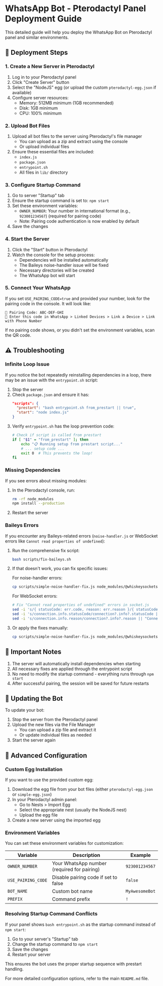 # WhatsApp Bot - Pterodactyl Panel Deployment Guide

This detailed guide will help you deploy the WhatsApp Bot on Pterodactyl panel and similar environments.

## 🔧 Deployment Steps

### 1. Create a New Server in Pterodactyl

1. Log in to your Pterodactyl panel
2. Click "Create Server" button
3. Select the "NodeJS" egg (or upload the custom `pterodactyl-egg.json` if available)
4. Configure server resources:
   - Memory: 512MB minimum (1GB recommended)
   - Disk: 1GB minimum
   - CPU: 100% minimum

### 2. Upload Bot Files

1. Upload all bot files to the server using Pterodactyl's file manager
   - You can upload as a zip and extract using the console
   - Or upload individual files
2. Ensure these essential files are included:
   - `index.js`
   - `package.json`
   - `entrypoint.sh`
   - All files in `lib/` directory

### 3. Configure Startup Command

1. Go to server "Startup" tab
2. Ensure the startup command is set to: `npm start`
3. Set these environment variables:
   - `OWNER_NUMBER`: Your number in international format (e.g., `923001234567`) (required for pairing code)
   - Note: Pairing code authentication is now enabled by default
4. Save the changes

### 4. Start the Server

1. Click the "Start" button in Pterodactyl
2. Watch the console for the setup process:
   - Dependencies will be installed automatically
   - The Baileys noise-handler issue will be fixed
   - Necessary directories will be created
   - The WhatsApp bot will start

### 5. Connect Your WhatsApp

If you set `USE_PAIRING_CODE=true` and provided your number, look for the pairing code in the console. It will look like:

```
🔐 Pairing Code: ABC-DEF-GHI
📱 Enter this code in WhatsApp > Linked Devices > Link a Device > Link with Phone Number
```

If no pairing code shows, or you didn't set the environment variables, scan the QR code.

## ⚠️ Troubleshooting

### Infinite Loop Issue

If you notice the bot repeatedly reinstalling dependencies in a loop, there may be an issue with the `entrypoint.sh` script:

1. Stop the server
2. Check `package.json` and ensure it has:
   ```json
   "scripts": {
     "prestart": "bash entrypoint.sh from_prestart || true",
     "start": "node index.js"
   }
   ```
3. Verify `entrypoint.sh` has the loop prevention code:
   ```bash
   # Check if script is called from prestart
   if [ "$1" = "from_prestart" ]; then
       echo "📋 Running setup from prestart script..."
       # ... setup code ...
       exit 0  # This prevents the loop!
   fi
   ```

### Missing Dependencies

If you see errors about missing modules:

1. In the Pterodactyl console, run:
   ```bash
   rm -rf node_modules
   npm install --production
   ```
2. Restart the server

### Baileys Errors

If you encounter any Baileys-related errors (`noise-handler.js` or WebSocket errors like `Cannot read properties of undefined`):

1. Run the comprehensive fix script:
   ```bash
   bash scripts/fix-baileys.sh
   ```

2. If that doesn't work, you can fix specific issues:

   For noise-handler errors:
   ```bash
   cp scripts/simple-noise-handler-fix.js node_modules/@whiskeysockets/baileys/lib/Utils/noise-handler.js
   ```

   For WebSocket errors:
   ```bash
   # Fix "Cannot read properties of undefined" errors in socket.js
   sed -i 's/{ statusCode: err.code, reason: err.reason }/{ statusCode: err?.code || 0, reason: err?.reason || "Unknown" }/g' node_modules/@whiskeysockets/baileys/lib/Socket/socket.js
   sed -i 's/connection.info.statusCode/connection?.info?.statusCode || 500/g' node_modules/@whiskeysockets/baileys/lib/Socket/socket.js
   sed -i 's/connection.info.reason/connection?.info?.reason || "Connection ended"/g' node_modules/@whiskeysockets/baileys/lib/Socket/socket.js
   ```
   
3. Or apply the fixes manually:
   ```bash
   cp scripts/simple-noise-handler-fix.js node_modules/@whiskeysockets/baileys/lib/Utils/noise-handler.js
   ```

## 📝 Important Notes

1. The server will automatically install dependencies when starting
2. All necessary fixes are applied through the entrypoint script
3. No need to modify the startup command - everything runs through `npm start`
4. After successful pairing, the session will be saved for future restarts

## 🔄 Updating the Bot

To update your bot:

1. Stop the server from the Pterodactyl panel
2. Upload the new files via the File Manager
   - You can upload a zip file and extract it
   - Or update individual files as needed
3. Start the server again

## 🔧 Advanced Configuration

### Custom Egg Installation

If you want to use the provided custom egg:

1. Download the egg file from your bot files (either `pterodactyl-egg.json` or `simple-egg.json`)
2. In your Pterodactyl admin panel:
   - Go to Nests > Import Egg
   - Select the appropriate nest (usually the NodeJS nest)
   - Upload the egg file
3. Create a new server using the imported egg

### Environment Variables

You can set these environment variables for customization:

| Variable | Description | Example |
|----------|-------------|---------|
| `OWNER_NUMBER` | Your WhatsApp number (required for pairing) | `923001234567` |
| `USE_PAIRING_CODE` | Disable pairing code if set to false | `false` |
| `BOT_NAME` | Custom bot name | `MyAwesomeBot` |
| `PREFIX` | Command prefix | `!` |

### Resolving Startup Command Conflicts

If your panel shows `bash entrypoint.sh` as the startup command instead of `npm start`:

1. Go to your server's "Startup" tab
2. Change the startup command to `npm start`
3. Save the changes
4. Restart your server

This ensures the bot uses the proper startup sequence with prestart handling.

For more detailed configuration options, refer to the main `README.md` file.
